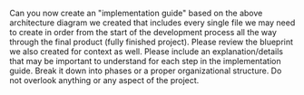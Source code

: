 Can you now create an "implementation guide" based on the above architecture diagram we created that includes every single file we may need to create in order from the start of the development process all the way through the final product (fully finished project). Please review the blueprint we also created for context as well. Please include an explanation/details that may be important to understand for each step in the implementation guide. Break it down into phases or a proper organizational structure. Do not overlook anything or any aspect of the project.
